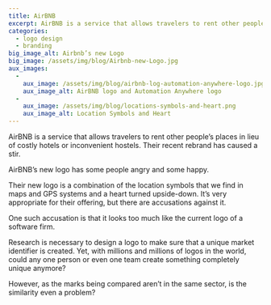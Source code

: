 ```yaml
---
title: AirBNB
excerpt: AirBNB is a service that allows travelers to rent other people’s places in lieu of costly hotels or inconvenient hostels. Their recent rebrand has caused a stir.
categories:
  - logo design
  - branding
big_image_alt: Airbnb’s new Logo
big_image: /assets/img/blog/Airbnb-new-Logo.jpg
aux_images:
  - 
    aux_image: /assets/img/blog/airbnb-log-automation-anywhere-logo.jpg
    aux_image_alt: AirBNB logo and Automation Anywhere logo
  - 
    aux_image: /assets/img/blog/locations-symbols-and-heart.png
    aux_image_alt: Location Symbols and Heart
---
```

AirBNB is a service that allows travelers to rent other people’s places in lieu of costly hotels or inconvenient hostels. Their recent rebrand has caused a stir.

AirBNB’s new logo has some people angry and some happy.

Their new logo is a combination of the location symbols that we find in maps and GPS systems and a heart turned upside-down. It’s very appropriate for their offering, but there are accusations against it.

One such accusation is that it looks too much like the current logo of a software firm.

Research is necessary to design a logo to make sure that a unique market identifier is created. Yet, with millions and millions of logos in the world, could any one person or even one team create something completely unique anymore?

However, as the marks being compared aren’t in the same sector, is the similarity even a problem?
